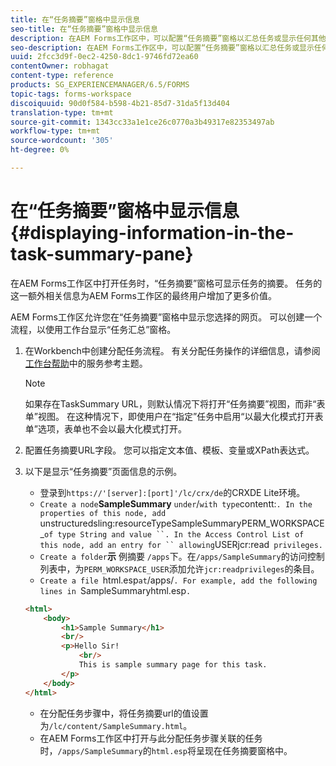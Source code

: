 ```yaml
---
title: 在“任务摘要”窗格中显示信息
seo-title: 在“任务摘要”窗格中显示信息
description: 在AEM Forms工作区中，可以配置“任务摘要”窗格以汇总任务或显示任何其他网页。
seo-description: 在AEM Forms工作区中，可以配置“任务摘要”窗格以汇总任务或显示任何其他网页。
uuid: 2fcc3d9f-0ec2-4250-8dc1-9746fd72ea60
contentOwner: robhagat
content-type: reference
products: SG_EXPERIENCEMANAGER/6.5/FORMS
topic-tags: forms-workspace
discoiquuid: 90d0f584-b598-4b21-85d7-31da5f13d404
translation-type: tm+mt
source-git-commit: 1343cc33a1e1ce26c0770a3b49317e82353497ab
workflow-type: tm+mt
source-wordcount: '305'
ht-degree: 0%

---
```



# 在“任务摘要”窗格中显示信息{#displaying-information-in-the-task-summary-pane}

在AEM Forms工作区中打开任务时，“任务摘要”窗格可显示任务的摘要。 任务的这一额外相关信息为AEM Forms工作区的最终用户增加了更多价值。

AEM Forms工作区允许您在“任务摘要”窗格中显示您选择的网页。 可以创建一个流程，以使用工作台显示“任务汇总”窗格。

1. 在Workbench中创建分配任务流程。 有关分配任务操作的详细信息，请参阅[工作台帮助](https://help.adobe.com/en_US/AEMForms/6.1/WorkbenchHelp/)中的服务参考主题。

   >[!NOTE]
   >
   >如果存在TaskSummary URL，则默认情况下将打开“任务摘要”视图，而非“表单”视图。 在这种情况下，即使用户在“指定”任务中启用“以最大化模式打开表单”选项，表单也不会以最大化模式打开。

1. 配置任务摘要URL字段。 您可以指定文本值、模板、变量或XPath表达式。
1. 以下是显示“任务摘要”页面信息的示例。

   * 登录到`https://'[server]:[port]'/lc/crx/de`的CRXDE Lite环境。
   * `Create a node`**SampleSummary** ` under `/` with type `contentt:`. In the properties of this node, add `unstructuredsling:resourceTypeSampleSummaryPERM_WORKSPACE_` of type String and value ``. In the Access Control List of this node, add an entry for `` allowing `USERjcr:read` privileges.`
   * `Create a folder`**示** 例摘要 `/apps`下。在`/apps/SampleSummary`的访问控制列表中，为`PERM_WORKSPACE_USER`添加允许`jcr:readprivileges`的条目。
   * `Create a file `html.esp` at `/apps/`. For example, add the following lines in `SampleSummaryhtml.esp`.`

   ```html
   <html>
       <body>
           <h1>Sample Summary</h1>
           <br/>
           <p>Hello Sir!
               <br/>
               This is sample summary page for this task.
           </p>
       </body>
   </html>
   ```

   * 在分配任务步骤中，将任务摘要url的值设置为`/lc/content/SampleSummary.html`。
   * 在AEM Forms工作区中打开与此分配任务步骤关联的任务时，`/apps/SampleSummary`的`html.esp`将呈现在任务摘要窗格中。
